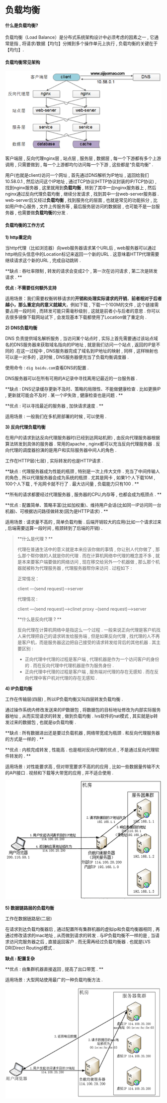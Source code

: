 # 负载均衡

#### **什么是负载均衡?**

负载均衡（Load Balance）是分布式系统架构设计中必须考虑的因素之一 , 它通常是指 , 将请求/数据【均匀】分摊到多个操作单元上执行 , 负载均衡的关键在于【均匀】.

#### **负载均衡常见架构**

![](/assets/fuzaijunheng.png)

客户端层 , 反向代理nginx层 , 站点层 , 服务层 , 数据层 , 每一个下游都有多个上游调用 , 只需要做到 , 每一个上游都均匀访问每一个下游 , 这些都是“负载均衡” .

用户\(也就是client\)访问一个网址 , 首先通过DNS解析为IP地址 , 返回给我们10.58.0.1 , 然后访问这个IP地址 , 通过TCP协议\(HTTP协议封装的IP/TCP协议\) , 找到nginx服务器 , 这里就用到**负载均衡** , 转到了其中一台nginx服务器上 , 然后nginx通过反向代理负载均衡 , 继续分发请求 , 找到其中一台web-server服务器 . web-server后又经过**负载均衡** , 找到服务化的层面 , 也就是常见的功能拆分 , 比如用户中心服务 , 文件上传服务等 , 最后服务层访问的数据层 , 也可能不是一台服务器 , 也需要做**负载均衡**的分发 .

#### 负载均衡的工作方式

**1\) http重定向**

当http代理（比如浏览器）向web服务器请求某个URL后 , web服务器可以通过http响应头信息中的Location标记来返回一个新的URL . 这意味着HTTP代理需要继续请求这个新的URL , 完成自动跳转 .

**缺点 : 吞吐率限制 , 转发的请求会变成2个 , 第一次在访问请求 , 第二次是转发请求 . **

**优点 : 不需要任何额外支持**

适用场景：我们需要权衡转移请求的**开销和处理实际请求的开销**，**前者相对于后者越小，那么重定向的意义就越大**，例如下载 , 下载一个100M的文件 , 这个链接需要占用一段时间 , 而转发可能只需毫秒级别 , 这就是前者小与后者的意思 . 你可以去很多镜像下载网站试下 , 会发现基本下载都使用了Location做了重定向 .

**2\) DNS负载均衡**

DNS 负责提供域名解析服务 , 当访问某个站点时 , 实际上首先需要通过该站点域名的DNS服务器来获取域名指向的IP地址 , 就是我们访问一个站点 , 返回的IP是不同的 .在这一过程中 , DNS服务器完成了域名到IP地址的映射 , 同样 , 这样映射也可以是一对多的 , 这时候 , DNS服务器便充当了负载均衡调度器 .

使用命令 : `dig baidu.com`查看DNS的配置 .

DNS服务器可以在所有可用的A记录中寻找离用记最近的一台服务器 .

**缺点 :  DNS记录缓存更新不及时、策略的局限性、不能做健康检查 . 比如更换IP , 更新就可能会不及时 . 某一个IP失效 , 健康检查也是问题 . **

**优点 : 可以寻找最近的服务器 , 加快请求速度 . **

适用场景 : 一般我们在多机房部署的时候 , 可以使用 .

**3\) 反向代理负载均衡**

在用户的请求到达反向代理服务器时\(已经到达网站机房\) , 由反向代理服务器根据算法转发到具体的服务器 . 常用的apache , nginx都可以充当反向代理服务器 . 反向代理的调度器扮演的是用户和实际服务器中间人的角色 .

工作在HTTP层\(七层\) , 实际转发的也是HTTP请求 .

**缺点 : 代理服务器成为性能的瓶颈 , 特别是一次上传大文件 . 充当了中间传输人的角色 , 所以代理服务器会成为系统的瓶颈 . 尤其是网卡 , 如果1个人下载10M , 100个人下载 , 千兆网卡就不行了 . 最大访问量 , 负载能力只有100 . **

**所有的请求都要经过代理服务器 , 服务器的CPU,内存等 , 也都会成为瓶颈点 . **

**优点 : 配置简单、策略丰富\(比如加权重\)、维持用户会话\(比如同一IP访问同一台机器\)、可根据访问路径做转发\(因为是HTTP请求\) . **

适用场景 : 请求量不高的 , 简单负载均衡 . 后端开销较大的应用\(比如一个请求过来 , 后端需要运算一段时间 , 瓶颈转到了后端的开销\) .

> **什么是代理 ? **
>
> 代理在普通生活中的意义就是本来应该你做的事情 , 你让别人代你做了 , 那么那个帮你做的人就是你的代理 . 而在计算机网络中代理的概念差不多 , 就是本来要客户端要做的网络访问 , 现在移交给另外一个机器做 , 那么那个机器就被称为代理服务器 , 代理服务器帮你来访问 . 过程如下 :
>
> 正常情况：
>
> client —\(send request\)—&gt;server
>
> 代理情况 :
>
> client —\(send request\)—&gt;clinet proxy –\(send request\)—&gt;server
>
> **什么是反向代理 ? **
>
> 反向代理在计算机网络中是指这么一个过程 . 一般来说正向代理是客户机找人来代理把自己的请求转发给服务端 , 但是如果反向代理 , 找代理的人不再是客户机，而是服务器这边把自己接受的请求转发给背后的其他机器 . 其主要区别 :
>
> * 正向代理中代理的过程是客户端 , 代理机器是作为一个访问客户的身份的 . 而在反向代理中代理机器是作为服务身份 . 
> * 正向代理中代理的过程是客户端 , 服务端对代理的存在无感知 . 而在反向代理中客户机对代理的存在无感知 .

**4\) IP负载均衡**

工作在传输层\(四层\) , 所以IP负载均衡又叫四层转发负载均衡 .

通过操作系统内修改发送来的IP数据包 , 将数据包的目标地址修改为内部实际服务器地址 , 从而实现请求的转发 , 做到负载均衡 . lvs软件的nat模式 , 其实就是ip转发过来的数据包 , 也就是ip负载均衡 .

**缺点 : 所有数据进出还是要过负载机器 , 网络带宽成为瓶颈 . 和反向代理服务器的方式是一样的 . **

**优点 : 内核完成转发 , 性能高 . 也是相对反向代理的优点 , 不是通过反向代理软件转发的 . **

适用场景 : 对性能要求高 , 但对带宽要求不高的的应用 , 比如一些数据量传输不大的API接口 . 视频和下载等大带宽的应用 , 并不适合使用 .

![](/assets/ipfuzaijunheng.png)

**5\) 数据链路层的负载均衡**

工作在数据链路层\(二层\)

在请求到达负载均衡器后 , 通过配置所有集群机器的虚拟ip和负载均衡器相同 , 再通过修改请求的mac地址 , 从而做到请求的转发 . 与IP负载均衡不一样的是 , 当请求访问完服务器之后 , 直接返回客户 . 而无需再经过负载均衡器 . 也就是LVS DR\(Direct Routing\)模式 .

**缺点 : 配置复杂**

**优点 : 由集群机器直接返回 , 提高了出口带宽 . **

适用场景 : 大型网站使用最广的一种负载均衡方法 .

![](/assets/lianlucengfuzaijunheng.png)

